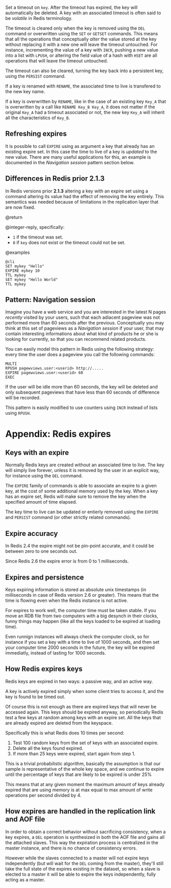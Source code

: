 Set a timeout on `key`. After the timeout has expired, the key will
automatically be deleted. A key with an associated timeout is often said to be
_volatile_ in Redis terminology.

The timeout is cleared only when the key is removed using the `DEL` command or
overwritten using the `SET` or `GETSET` commands. This means that all the
operations that conceptually *alter* the value stored at the key without
replacing it with a new one will leave the timeout untouched. For instance,
incrementing the value of a key with `INCR`, pushing a new value into a list
with `LPUSH`, or altering the field value of a hash with `HSET` are all
operations that will leave the timeout untouched.

The timeout can also be cleared, turning the key back into a persistent key,
using the `PERSIST` command.

If a key is renamed with `RENAME`, the associated time to live is transfered to
the new key name.

If a key is overwritten by `RENAME`, like in the case of an existing key
`Key_A` that is overwritten by a call like `RENAME Key_B Key_A`, it does not
matter if the original `Key_A` had a timeout associated or not, the new key
`Key_A` will inherit all the characteristics of `Key_B`.

Refreshing expires
---

It is possible to call `EXPIRE` using as argument a key that already has an
existing expire set. In this case the time to live of a key is *updated* to the
new value. There are many useful applications for this, an example is
documented in the *Navigation session* pattern section below.

Differences in Redis prior 2.1.3
---

In Redis versions prior **2.1.3** altering a key with an expire set using
a command altering its value had the effect of removing the key entirely.
This semantics was needed because of limitations in the replication layer that
are now fixed.

@return

@integer-reply, specifically:

* `1` if the timeout was set.
* `0` if `key` does not exist or the timeout could not be set.

@examples

    @cli
    SET mykey "Hello"
    EXPIRE mykey 10
    TTL mykey
    SET mykey "Hello World"
    TTL mykey

Pattern: Navigation session
---

Imagine you have a web service and you are interested in the latest N pages
*recently* visited by your users, such that each adiacent pageview was not
performed more than 60 seconds after the previous. Conceptually you may think
at this set of pageviews as a *Navigation session* if your user, that may
contain interesting informations about what kind of products he or she is
looking for currently, so that you can recommend related products.

You can easily model this pattern in Redis using the following strategy:
every time the user does a pageview you call the following commands:

    MULTI
    RPUSH pagewviews.user:<userid> http://.....
    EXPIRE pagewviews.user:<userid> 60
    EXEC

If the user will be idle more than 60 seconds, the key will be deleted and only
subsequent pageviews that have less than 60 seconds of difference will be
recorded.

This pattern is easily modified to use counters using `INCR` instead of lists
using `RPUSH`.

# Appendix: Redis expires

## Keys with an expire

Normally Redis keys are created without an associated time to live. The key
will simply live forever, unless it is removed by the user in an explicit
way, for instance using the `DEL` command.

The `EXPIRE` family of commands is able to associate an expire to a given key,
at the cost of some additional memory used by the key. When a key has an expire
set, Redis will make sure to remove the key when the specified amount of time
elapsed.

The key time to live can be updated or entierly removed using the `EXPIRE` and `PERSIST` command (or other strictly related commands).

## Expire accuracy

In Redis 2.4 the expire might not be pin-point accurate, and it could be
between zero to one seconds out.

Since Redis 2.6 the expire error is from 0 to 1 milliseconds.

## Expires and persistence

Keys expiring information is stored as absolute unix timestamps (in milliseconds in case of Redis version 2.6 or greater). This means that the time is flowing even when the Redis instance is not active.

For expires to work well, the computer time must be taken stable. If you move an RDB file from two computers with a big desynch in their clocks, funny things may happen (like all the keys loaded to be expired at loading time).

Even runnign instances will always check the computer clock, so for instance if you set a key with a time to live of 1000 seconds, and then set your computer time 2000 seconds in the future, the key will be expired immediatly, instead of lasting for 1000 seconds.

## How Redis expires keys

Redis keys are expired in two ways: a passive way, and an active way.

A key is actively expired simply when some client tries to access it, and
the key is found to be timed out.

Of course this is not enough as there are expired keys that will never
be accessed again. This keys should be expired anyway, so periodically
Redis test a few keys at random among keys with an expire set.
All the keys that are already expired are deleted from the keyspace.

Specifically this is what Redis does 10 times per second:

1. Test 100 random keys from the set of keys with an associated expire.
2. Delete all the keys found expired.
3. If more than 25 keys were expired, start again from step 1.

This is a trivial probabilistic algorithm, basically the assumption is
that our sample is representative of the whole key space,
and we continue to expire until the percentage of keys that are likely
to be expired is under 25%

This means that at any given moment the maximum amount of keys already
expired that are using memory is at max equal to max amount of write
operations per second divided by 4.

## How expires are handled in the replication link and AOF file

In order to obtain a correct behavior without sacrificing consistency, when
a key expires, a `DEL` operation is synthesized in both the AOF file and gains
all the attached slaves. This way the expiration process is centralized in
the master instance, and there is no chance of consistency errors.

However while the slaves connected to a master will not expire keys
independently (but will wait for the `DEL` coming from the master), they'll
still take the full state of the expires existing in the dataset, so when a
slave is elected to a master it will be able to expire the keys
independently, fully acting as a master.
